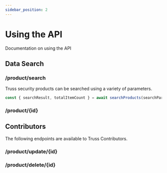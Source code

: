 ```yaml
---
sidebar_position: 2
---
```


# Using the API

Documentation on using the API

## Data Search

### /product/search

Truss security products can be searched using a variety of parameters. 

```javascript
const { searchResult, totalItemCount } = await searchProducts(searchParams);
```

### /product/\{id}

## Contributors

The following endpoints are available to Truss Contributors. 

### /product/update/\{id}

### /product/delete/\{id}